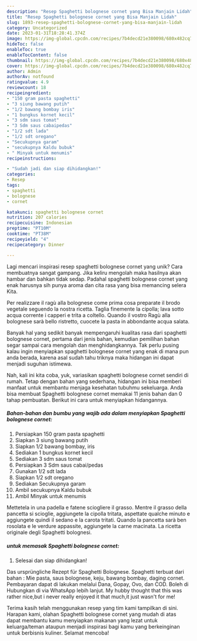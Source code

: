 ```yaml
---
description: "Resep Spaghetti bolognese cornet yang Bisa Manjain Lidah"
title: "Resep Spaghetti bolognese cornet yang Bisa Manjain Lidah"
slug: 1893-resep-spaghetti-bolognese-cornet-yang-bisa-manjain-lidah
category: Uncategorized
date: 2023-01-31T18:28:41.374Z
image: https://img-global.cpcdn.com/recipes/7b4decd21e380098/680x482cq70/spaghetti-bolognese-cornet-foto-resep-utama.jpg
hideToc: false
enableToc: true
enableTocContent: false
thumbnail: https://img-global.cpcdn.com/recipes/7b4decd21e380098/680x482cq70/spaghetti-bolognese-cornet-foto-resep-utama.jpg
cover: https://img-global.cpcdn.com/recipes/7b4decd21e380098/680x482cq70/spaghetti-bolognese-cornet-foto-resep-utama.jpg
author: Admin
authorAv: notfound
ratingvalue: 4.9
reviewcount: 18
recipeingredient:
- "150 gram pasta spaghetti"
- "3 siung bawang putih"
- "1/2 bawang bombay iris"
- "1 bungkus kornet kecil"
- "3 sdm saus tomat"
- "3 Sdm saus cabaipedas"
- "1/2 sdt lada"
- "1/2 sdt oregano"
- "Secukupnya garam"
- "secukupnya Kaldu bubuk"
- " Minyak untuk menumis"
recipeinstructions:

- "Sudah jadi dan siap dihidangkan!"
categories:
- Resep
tags:
- spaghetti
- bolognese
- cornet

katakunci: spaghetti bolognese cornet 
nutrition: 207 calories
recipecuisine: Indonesian
preptime: "PT10M"
cooktime: "PT38M"
recipeyield: "4"
recipecategory: Dinner

---
```





Lagi mencari inspirasi resep spaghetti bolognese cornet yang unik? Cara membuatnya sangat gampang. Jika keliru mengolah maka hasilnya akan hambar dan bahkan tidak sedap. Padahal spaghetti bolognese cornet yang enak harusnya sih punya aroma dan cita rasa yang bisa memancing selera Kita.





Per realizzare il ragù alla bolognese come prima cosa preparate il brodo vegetale seguendo la nostra ricetta. Taglia finemente la cipolla; lava sotto acqua corrente i capperi e trita a coltello. Quando il vostro Ragù alla bolognese sarà bello ristretto, cuocete la pasta in abbondante acqua salata.

Banyak hal yang sedikit banyak mempengaruhi kualitas rasa dari spaghetti bolognese cornet, pertama dari jenis bahan, kemudian pemilihan bahan segar sampai cara mengolah dan menghidangkannya. Tak perlu pusing kalau ingin menyiapkan spaghetti bolognese cornet yang enak di mana pun anda berada, karena asal sudah tahu triknya maka hidangan ini dapat menjadi suguhan istimewa.






Nah, kali ini kita coba, yuk, variasikan spaghetti bolognese cornet sendiri di rumah. Tetap dengan bahan yang sederhana, hidangan ini bisa memberi manfaat untuk membantu menjaga kesehatan tubuhmu sekeluarga. Anda bisa membuat Spaghetti bolognese cornet memakai 11 jenis bahan dan 0 tahap pembuatan. Berikut ini cara untuk menyiapkan hidangannya.

<!--inarticleads1-->

##### Bahan-bahan dan bumbu yang wajib ada dalam menyiapkan Spaghetti bolognese cornet:

1. Persiapkan 150 gram pasta spaghetti
1. Siapkan 3 siung bawang putih
1. Siapkan 1/2 bawang bombay, iris
1. Sediakan 1 bungkus kornet kecil
1. Sediakan 3 sdm saus tomat
1. Persiapkan 3 Sdm saus cabai/pedas
1. Gunakan 1/2 sdt lada
1. Siapkan 1/2 sdt oregano
1. Sediakan Secukupnya garam
1. Ambil secukupnya Kaldu bubuk
1. Ambil  Minyak untuk menumis


Mettetela in una padella e fatene sciogliere il grasso. Mentre il grasso della pancetta si scioglie, aggiungete la cipolla tritata, aspettate qualche minuto e aggiungete quindi il sedano e la carota tritati. Quando la pancetta sarà ben rosolata e le verdure appassite, aggiungete la carne macinata. La ricetta originale degli Spaghetti bolognesi. 

<!--inarticleads2-->

#####  untuk memasak Spaghetti bolognese cornet:


1. Selesai dan siap dihidangkan!

Das ursprüngliche Rezept für Spaghetti Bolognese. Spaghetti terbuat dari bahan : Mie pasta, saus bolognese, keju, bawang bombay, daging cornet. Pembayaran dapat di lakukan melalui Dana, Gopay, Ovo, dan COD. Boleh di Hubungkan di via WhatsApp lebih lanjut. My hubby thought that this was rather nice,but i never really enjoyed it that much,it just wasn&#39;t for me! 

Terima kasih telah menggunakan resep yang tim kami tampilkan di sini. Harapan kami, olahan Spaghetti bolognese cornet yang mudah di atas dapat membantu kamu menyiapkan makanan yang lezat untuk keluarga/teman ataupun menjadi inspirasi bagi kamu yang berkeinginan untuk berbisnis kuliner. Selamat mencoba!
